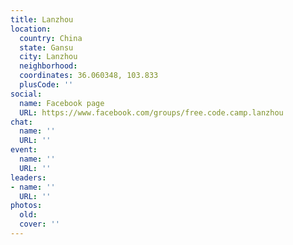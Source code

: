 ```yaml
---
title: Lanzhou
location:
  country: China
  state: Gansu
  city: Lanzhou
  neighborhood: 
  coordinates: 36.060348, 103.833
  plusCode: ''
social:
  name: Facebook page
  URL: https://www.facebook.com/groups/free.code.camp.lanzhou
chat:
  name: ''
  URL: ''
event:
  name: ''
  URL: ''
leaders:
- name: ''
  URL: ''
photos:
  old: 
  cover: ''
---
```


